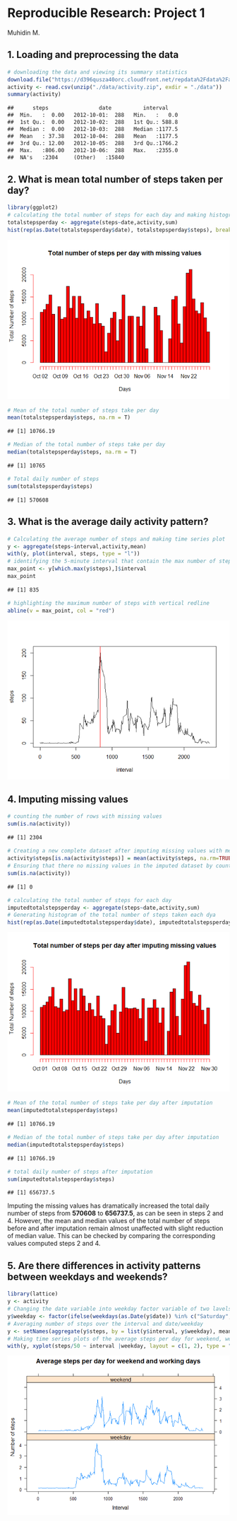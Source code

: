 # Reproducible Research: Project 1
Muhidin M.  


## 1. Loading and preprocessing the data

```r
# downloading the data and viewing its summary statistics
download.file("https://d396qusza40orc.cloudfront.net/repdata%2Fdata%2Factivity.zip", destfile = "./data/activity.zip")
activity <- read.csv(unzip("./data/activity.zip", exdir = "./data"))
summary(activity)
```

```
##      steps                date          interval     
##  Min.   :  0.00   2012-10-01:  288   Min.   :   0.0  
##  1st Qu.:  0.00   2012-10-02:  288   1st Qu.: 588.8  
##  Median :  0.00   2012-10-03:  288   Median :1177.5  
##  Mean   : 37.38   2012-10-04:  288   Mean   :1177.5  
##  3rd Qu.: 12.00   2012-10-05:  288   3rd Qu.:1766.2  
##  Max.   :806.00   2012-10-06:  288   Max.   :2355.0  
##  NA's   :2304     (Other)   :15840
```


## 2. What is mean total number of steps taken per day?

```r
library(ggplot2)
# calculating the total number of steps for each day and making histogram of it.
totalstepsperday <- aggregate(steps~date,activity,sum)
hist(rep(as.Date(totalstepsperday$date), totalstepsperday$steps), breaks = length(totalstepsperday$date), freq = T, col = "red", xlab = "Days", ylab = "Total Number of steps", main = "Total number of steps per day with missing values")
```

![](PA1_template_files/figure-html/Totalstepsperday-1.png)<!-- -->

```r
# Mean of the total number of steps take per day
mean(totalstepsperday$steps, na.rm = T)
```

```
## [1] 10766.19
```

```r
# Median of the total number of steps take per day
median(totalstepsperday$steps, na.rm = T)
```

```
## [1] 10765
```

```r
# Total daily number of steps
sum(totalstepsperday$steps)
```

```
## [1] 570608
```


## 3. What is the average daily activity pattern?

```r
# Calculating the average number of steps and making time series plot
y <- aggregate(steps~interval,activity,mean)
with(y, plot(interval, steps, type = "l"))
# identifying the 5-minute interval that contain the max number of steps
max_point <- y[which.max(y$steps),]$interval
max_point
```

```
## [1] 835
```

```r
# highlighting the maximum number of steps with vertical redline
abline(v = max_point, col = "red")
```

![](PA1_template_files/figure-html/Activitypattern-1.png)<!-- -->

## 4. Imputing missing values

```r
# counting the number of rows with missing values
sum(is.na(activity))
```

```
## [1] 2304
```

```r
# Creating a new complete dataset after imputing missing values with means 
activity$steps[is.na(activity$steps)] = mean(activity$steps, na.rm=TRUE)
# Ensuring that there no missing values in the imputed dataset by counting NA values.
sum(is.na(activity))
```

```
## [1] 0
```

```r
# calculating the total number of steps for each day
imputedtotalstepsperday <- aggregate(steps~date,activity,sum)
# Generating histogram of the total number of steps taken each dya
hist(rep(as.Date(imputedtotalstepsperday$date), imputedtotalstepsperday$steps), breaks = length(imputedtotalstepsperday$date), freq = T, col = "red", xlab = "Days", ylab = "Total Number of steps", main = "Total number of steps per day after imputing missing values")
```

![](PA1_template_files/figure-html/ImputingNAvalues-1.png)<!-- -->

```r
# Mean of the total number of steps take per day after imputation
mean(imputedtotalstepsperday$steps)
```

```
## [1] 10766.19
```

```r
# Median of the total number of steps take per day after imputation
median(imputedtotalstepsperday$steps)
```

```
## [1] 10766.19
```

```r
# total daily number of steps after imputation
sum(imputedtotalstepsperday$steps)
```

```
## [1] 656737.5
```
Imputing the missing values has dramatically increased the total daily number of steps from **570608** to **656737.5**, as can be seen in steps 2 and 4. However, the mean and median values of the total number of steps before and after imputation remain almost unaffected with slight reduction of median value. This can be checked by comparing the corresponding values computed steps 2 and 4.

## 5. Are there differences in activity patterns between weekdays and weekends?

```r
library(lattice)
y <- activity
# Changing the date variable into weekday factor variable of two lavels: weekend & weekday
y$weekday <- factor(ifelse(weekdays(as.Date(y$date)) %in% c("Saturday", "Sunday"), "weekend", "weekday"))
# Averaging number of steps over the interval and date/weekday
y <- setNames(aggregate(y$steps, by = list(y$interval, y$weekday), mean), c("interval", "weekday", "steps"))
# Making time series plots of the average steps per day for weekend, weekday days 
with(y, xyplot(steps/50 ~ interval |weekday, layout = c(1, 2), type = "l", xlab = "Interval", ylab = "Number of steps", main = "Average steps per day for weekend and working days"))
```

![](PA1_template_files/figure-html/weekdays_weekends_actvitypatterns-1.png)<!-- -->
